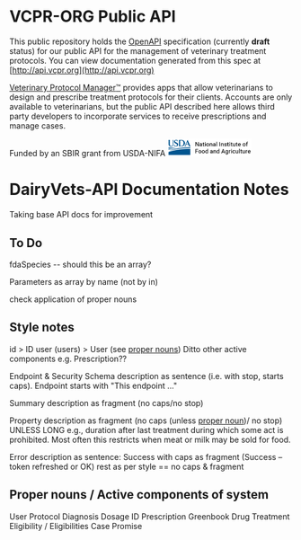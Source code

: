 # VCPR-ORG Public API
This public repository holds the [OpenAPI](https://github.com/OAI/OpenAPI-Specification) specification (currently **draft** status) for our public API for the management of veterinary treatment protocols.
You can view documentation generated from this spec at [http://api.vcpr.org](http://api.vcpr.org)

[Veterinary Protocol Manager:tm:](https://vcpr.org) provides apps that allow veterinarians to design and prescribe treatment protocols for their clients. Accounts are only available to veterinarians, but the public API described here allows third party developers to incorporate services to receive prescriptions and manage cases.

Funded by an SBIR grant from USDA-NIFA <img src="https://github.com/VCPR-ORG/publicAPI/blob/develop/assets/nifa_transparent.png" width="150">

# DairyVets-API Documentation Notes
Taking base API docs for improvement

## To Do

fdaSpecies -- should this be an array?

Parameters as array by name (not by in)

check application of proper nouns

## Style notes

id > ID
user (users) > User (see [proper nouns](proper-nouns))
  Ditto other active components e.g. Prescription??

Endpoint & Security Schema description as sentence (i.e. with stop, starts caps).
  Endpoint starts with "This endpoint ..."

Summary description as fragment (no caps/no stop)

Property description as fragment (no caps (unless [proper noun](proper-nouns))/ no stop)
  UNLESS LONG e.g., duration after last treatment during which some act is prohibited. Most often this restricts when meat or milk may be sold for food.

Error description as sentence: Success with caps as fragment (Success – token refreshed or OK)
rest as per style == no caps & fragment

## Proper nouns / Active components of system

User
Protocol
Diagnosis
Dosage
ID
Prescription
Greenbook Drug
Treatment
Eligibility / Eligibilities
Case
Promise

